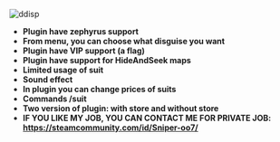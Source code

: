 ![ddisp](https://i.imgur.com/6PTm9D9.png)
* **Plugin have zephyrus support**
* **From menu, you can choose what disguise you want** 
* **Plugin have VIP support (a flag)**
* **Plugin have support for HideAndSeek maps**
* **Limited usage of suit**
* **Sound effect**
* **In plugin you can change prices of suits**
* **Commands /suit**
* **Two version of plugin: with store and without store**
* **IF YOU LIKE MY JOB, YOU CAN CONTACT ME FOR PRIVATE JOB: https://steamcommunity.com/id/Sniper-oo7/**
